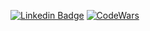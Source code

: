 [![Linkedin Badge](https://img.shields.io/badge/-Steven_Slopek-blue?style=flat-square&logo=Linkedin&logoColor=white&link=https://www.linkedin.com/in/slopek/)](https://www.linkedin.com/in/slopek/) 
[![CodeWars](https://www.codewars.com/users/sslopek/badges/micro)](https://www.codewars.com/users/sslopek)
